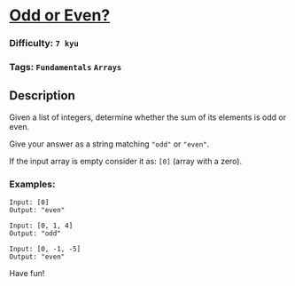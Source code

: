 # [Odd or Even?](https://www.codewars.com/kata/5949481f86420f59480000e7)

### Difficulty: `7 kyu`

### Tags: `Fundamentals` `Arrays`

## Description

Given a list of integers, determine whether the sum of its elements is odd or even.

Give your answer as a string matching `"odd"` or `"even"`.

If the input array is empty consider it as: `[0]` (array with a zero).

### Examples:

```
Input: [0]
Output: "even"

Input: [0, 1, 4]
Output: "odd"

Input: [0, -1, -5]
Output: "even"
```

Have fun!